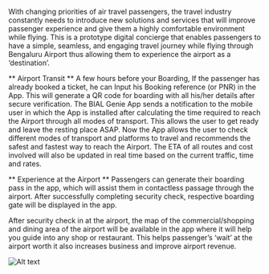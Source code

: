 With changing priorities of air travel passengers, 
the travel industry constantly needs to introduce new solutions and services that will improve 
passenger experience and give them a highly comfortable environment while flying.
This is a prototype digital concierge that enables passengers to have a simple, seamless, and engaging travel journey 
while flying through Bengaluru Airport thus allowing them to experience the airport as a ‘destination’. 

** Airport Transit **
A few hours before your Boarding, If the passenger has already booked a ticket, he can Input his
Booking reference (or PNR) in the App. This will generate a QR code for boarding with all his/her details after secure
verification. The BIAL Genie App sends a notification to the mobile user in which the App is
installed after calculating the time required to reach the Airport through all modes of transport.
This allows the user to get ready and leave the resting place ASAP. Now the App allows the user
to check different modes of transport and platforms to travel and recommends the safest and
fastest way to reach the Airport. The ETA of all routes and cost involved will also be updated in
real time based on the current traffic, time and rates.

** Experience at the Airport **
Passengers can generate their boarding pass in the app, which will assist them in contactless
passage through the airport. After successfully completing security check, respective boarding gate will 
be displayed in the app.

After security check in at the airport, the map of the commercial/shopping and dining area of the airport will be available
in the app where it will help you guide into any shop or restaurant. This helps passenger’s ‘wait’ at the airport worth it also 
increases business and improve airport revenue.

![Alt text](../src/HomeScreen.jpg)






